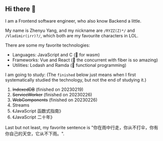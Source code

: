 ## Hi there 👋

I am a Frontend software engineer, who also know Backend a little.

My name is Zhenyu Yang, and my nickname are `/RYZZ(Z)*/` and `/Vladimir(irr)?/`, which both are my favourite characters in LOL.

There are some my favorite technologies:

- Languages: JavaScript and C (🍉 for wasm)
- Frameworks: Vue and React (🥦 the concurrent with fiber is so amazing)
- Utilities: Lodash and Ramda (🥩 functional programming)

I am going to study: (The `finished` below just means when I first systematically studied the technology, but not the end of studying it.)

1. ~~IndexedDB~~ (finished on 20230219)
2. ~~ServiceWorker~~ (finished on 20230226)
3. ~~WebComponents~~ (finished on 20230226)
4. Streams
5. 《JavaScript 函数式指南》
6. 《JavaScript 二十年》

Last but not least, my favorite sentence is "你在雨中行走，你从不打伞，你有你自己的天空，它从不下雨。".
